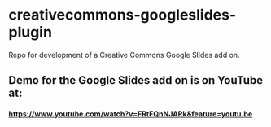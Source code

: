 # creativecommons-googleslides-plugin
Repo for development of a Creative Commons Google Slides add on.

## Demo for the Google Slides add on is on YouTube at: 
#### https://www.youtube.com/watch?v=FRtFQnNJARk&feature=youtu.be